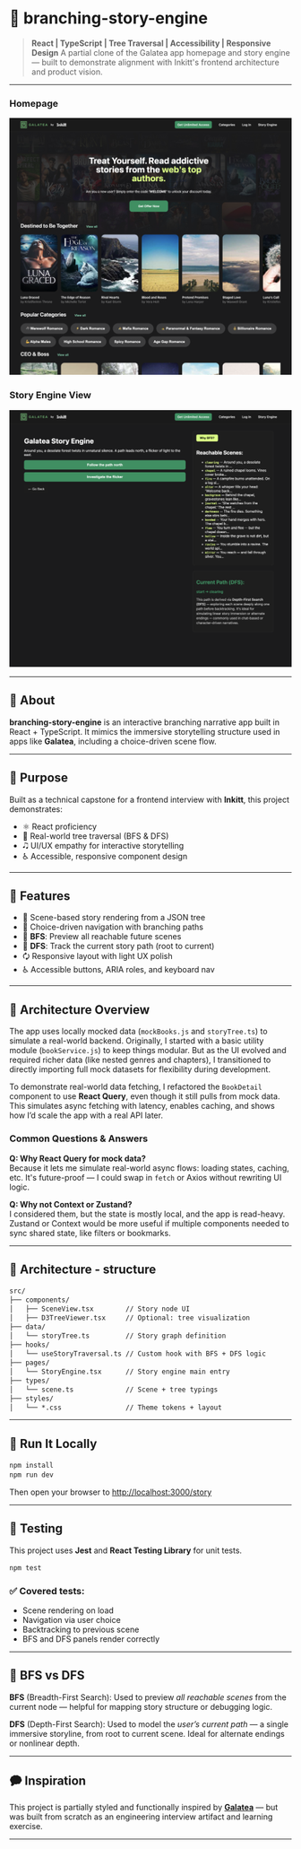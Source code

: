 # 🌿 branching-story-engine

> **React | TypeScript | Tree Traversal | Accessibility | Responsive Design**
> A partial clone of the Galatea app homepage and story engine — built to demonstrate alignment with Inkitt's frontend architecture and product vision.

---

### Homepage
![Homepage Screenshot](/screenshots/homepage.png)

### Story Engine View
![Story Engine Screenshot](/screenshots/story-engine.png)

---

## 📘 About

**branching-story-engine** is an interactive branching narrative app built in React + TypeScript.
It mimics the immersive storytelling structure used in apps like **Galatea**, including a choice-driven scene flow.

---

## 🎯 Purpose

Built as a technical capstone for a frontend interview with **Inkitt**, this project demonstrates:

* ⚛️ React proficiency
* 🌳 Real-world tree traversal (BFS & DFS)
* 🎝️ UI/UX empathy for interactive storytelling
* ♿️ Accessible, responsive component design

---

## 🧱 Features

* 📖 Scene-based story rendering from a JSON tree
* 🔀 Choice-driven navigation with branching paths
* 🧠 **BFS**: Preview all reachable future scenes
* 🧵 **DFS**: Track the current story path (root to current)
* 🗘️ Responsive layout with light UX polish
* ♿ Accessible buttons, ARIA roles, and keyboard nav

---

## 🧠 Architecture Overview

The app uses locally mocked data (`mockBooks.js` and `storyTree.ts`) to simulate a real-world backend. Originally, I started with a basic utility module (`bookService.js`) to keep things modular. But as the UI evolved and required richer data (like nested genres and chapters), I transitioned to directly importing full mock datasets for flexibility during development.

To demonstrate real-world data fetching, I refactored the `BookDetail` component to use **React Query**, even though it still pulls from mock data. This simulates async fetching with latency, enables caching, and shows how I’d scale the app with a real API later.

### Common Questions & Answers

**Q: Why React Query for mock data?**  
Because it lets me simulate real-world async flows: loading states, caching, etc. It's future-proof — I could swap in `fetch` or Axios without rewriting UI logic.

**Q: Why not Context or Zustand?**  
I considered them, but the state is mostly local, and the app is read-heavy. Zustand or Context would be more useful if multiple components needed to sync shared state, like filters or bookmarks.

---

## 🧰 Architecture - structure

```
src/
├── components/
│   ├── SceneView.tsx        // Story node UI
│   ├── D3TreeViewer.tsx     // Optional: tree visualization
├── data/
│   └── storyTree.ts         // Story graph definition
├── hooks/
│   └── useStoryTraversal.ts // Custom hook with BFS + DFS logic
├── pages/
│   └── StoryEngine.tsx      // Story engine main entry
├── types/
│   └── scene.ts             // Scene + tree typings
├── styles/
│   └── *.css                // Theme tokens + layout
```

---

## 🚀 Run It Locally

```bash
npm install
npm run dev
```

Then open your browser to [http://localhost:3000/story](http://localhost:3000/story)

---

## 🦪 Testing

This project uses **Jest** and **React Testing Library** for unit tests.

```bash
npm test
```

### ✅ Covered tests:

* Scene rendering on load
* Navigation via user choice
* Backtracking to previous scene
* BFS and DFS panels render correctly

---

## 🤖 BFS vs DFS

**BFS** (Breadth-First Search):
Used to preview *all reachable scenes* from the current node — helpful for mapping story structure or debugging logic.

**DFS** (Depth-First Search):
Used to model the *user’s current path* — a single immersive storyline, from root to current scene. Ideal for alternate endings or nonlinear depth.

---

## 🗭 Inspiration

This project is partially styled and functionally inspired by **[Galatea](https://galatea.com)** — but was built from scratch as an engineering interview artifact and learning exercise.

---
